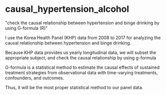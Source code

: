 # causal_hypertension_alcohol
"check the causal relationship between hypertension and binge drinking by using G-formula (R)"

I use the Korea Health Panel (KHP) data from 2008 to 2017 for analyzing the causal relationship between hypertension and binge drinking.

Because KHP data provides us yearly longitudinal data, we will subset the appropriate subject, and check the causal relationship by using g-formula

G-formula is a statistical method to estimate the causal effects of sustained treatment strategies from observational data with time-varying treatments, confounders, and outcomes.

Thus, it will be the most proper statistical method to our panel data.
